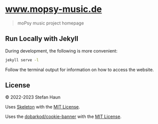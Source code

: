 # www.mopsy-music.de

> moPsy music project homepage


## Run Locally with Jekyll

During development, the following is more convenient:
```bash
jekyll serve -l
```

Follow the terminal output for information on how to access the website.

## License

© 2022-2023 Stefan Haun

Uses [Skeleton](https://github.com/dhg/Skeleton/) with the [MIT License](MIT.md).

Uses the [dobarkod/cookie-banner](https://github.com/dobarkod/cookie-banner) with the [MIT License](MIT.md).
